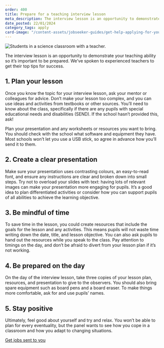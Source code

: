 ```yaml
---
order: 400
title: Prepare for a teaching interview lesson
meta_description: The interview lesson is an opportunity to demonstrate your teaching ability so it’s important to be prepared. We’ve spoken to experienced teachers to get their top tips for success.
date_posted: 22/01/2024
category_tags: apply
card-image: "/content-assets/jobseeker-guides/get-help-applying-for-your-teaching-role/prepare-for-your-teaching-interview-lesson.jpg"
---
```


![Students in a science classroom with a teacher.](/content-assets/jobseeker-guides/get-help-applying-for-your-teaching-role/prepare-for-your-teaching-interview-lesson.jpg)

The interview lesson is an opportunity to demonstrate your teaching ability so it’s important to be prepared. We’ve spoken to experienced teachers to get their top tips for success.

## 1. Plan your lesson
Once you know the topic for your interview lesson, ask your mentor or colleagues for advice. Don’t make your lesson too complex, and you can use ideas and activities from textbooks or other sources. You’ll need to know about the class, specifically if there are any pupils with special educational needs and disabilities (SEND). If the school hasn’t provided this, ask!

Plan your presentation and any worksheets or resources you want to bring. You should check with the school what software and equipment they have. Most schools won’t let you use a USB stick, so agree in advance how you’ll send it to them.

## 2. Create a clear presentation
Make sure your presentation uses contrasting colours, an easy-to-read font, and ensure any instructions are clear and broken down into small steps. Try not to overload your slides with text: having lots of relevant images can make your presentation more engaging for pupils. It’s a good idea to plan differentiated activities or consider how you can support pupils of all abilities to achieve the learning objective.

## 3. Be mindful of time
To save time in the lesson, you could create resources that include the goals for the lesson and any activities. This means pupils will not waste time writing down the date, title, and lesson objective. You can also ask pupils to hand out the resources while you speak to the class. Pay attention to timings on the day, and don’t be afraid to divert from your lesson plan if it’s not working.

## 4. Be prepared on the day
On the day of the interview lesson, take three copies of your lesson plan, resources, and presentation to give to the observers. You should also bring spare equipment such as board pens and a board eraser. To make things more comfortable, ask for and use pupils’ names.

## 5. Stay positive
Ultimately, feel good about yourself and try and relax. You won’t be able to plan for every eventuality, but the panel wants to see how you cope in a classroom and how you adapt to changing situations. 

<a href="https://teaching-vacancies.service.gov.uk/subscriptions/new" class="govuk-button">Get jobs sent to you</a>
